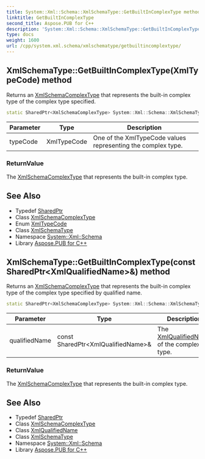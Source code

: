```yaml
---
title: System::Xml::Schema::XmlSchemaType::GetBuiltInComplexType method
linktitle: GetBuiltInComplexType
second_title: Aspose.PUB for C++
description: 'System::Xml::Schema::XmlSchemaType::GetBuiltInComplexType method. Returns an XmlSchemaComplexType that represents the built-in complex type of the complex type specified in C++.'
type: docs
weight: 1600
url: /cpp/system.xml.schema/xmlschematype/getbuiltincomplextype/
---
```

## XmlSchemaType::GetBuiltInComplexType(XmlTypeCode) method


Returns an [XmlSchemaComplexType](../../xmlschemacomplextype/) that represents the built-in complex type of the complex type specified.

```cpp
static SharedPtr<XmlSchemaComplexType> System::Xml::Schema::XmlSchemaType::GetBuiltInComplexType(XmlTypeCode typeCode)
```


| Parameter | Type | Description |
| --- | --- | --- |
| typeCode | XmlTypeCode | One of the XmlTypeCode values representing the complex type. |

### ReturnValue

The [XmlSchemaComplexType](../../xmlschemacomplextype/) that represents the built-in complex type.

## See Also

* Typedef [SharedPtr](../../../system/sharedptr/)
* Class [XmlSchemaComplexType](../../xmlschemacomplextype/)
* Enum [XmlTypeCode](../../xmltypecode/)
* Class [XmlSchemaType](../)
* Namespace [System::Xml::Schema](../../)
* Library [Aspose.PUB for C++](../../../)
## XmlSchemaType::GetBuiltInComplexType(const SharedPtr\<XmlQualifiedName\>\&) method


Returns an [XmlSchemaComplexType](../../xmlschemacomplextype/) that represents the built-in complex type of the complex type specified by qualified name.

```cpp
static SharedPtr<XmlSchemaComplexType> System::Xml::Schema::XmlSchemaType::GetBuiltInComplexType(const SharedPtr<XmlQualifiedName> &qualifiedName)
```


| Parameter | Type | Description |
| --- | --- | --- |
| qualifiedName | const SharedPtr\<XmlQualifiedName\>\& | The [XmlQualifiedName](../../../system.xml/xmlqualifiedname/) of the complex type. |

### ReturnValue

The [XmlSchemaComplexType](../../xmlschemacomplextype/) that represents the built-in complex type.

## See Also

* Typedef [SharedPtr](../../../system/sharedptr/)
* Class [XmlSchemaComplexType](../../xmlschemacomplextype/)
* Class [XmlQualifiedName](../../../system.xml/xmlqualifiedname/)
* Class [XmlSchemaType](../)
* Namespace [System::Xml::Schema](../../)
* Library [Aspose.PUB for C++](../../../)
